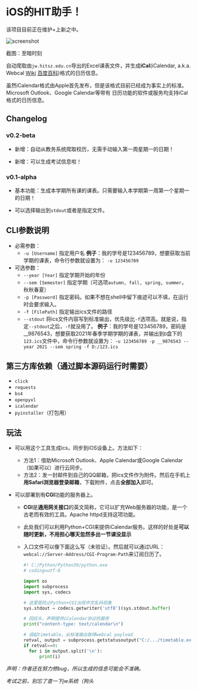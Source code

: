 # iOS的HIT助手！

该项目目前正在维护+上新之中。

![screenshot](https://gitee.com/sulphuricacid/image-base/raw/master/2021/HITsz-timetable/IMG_1968.jpg)

截图：至暗时刻

自动爬取由`jw.hitsz.edu.cn`导出的Excel课表文件，并生成**iCal**\(iCalendar, a.k.a. Webcal [Wiki](https://en.wikipedia.org/wiki/ICalendar) [百度百科](https://baike.baidu.com/item/iCal)\)格式的日历信息。

虽然iCalendar格式由Apple首先发布，但是该格式目前已经成为事实上的标准。Microsoft Outlook、Google Calendar等带有
日历功能的软件或服务均支持iCal格式的日历信息。

## Changelog

### v0.2-beta

* 新增：自动从教务系统爬取校历，无需手动输入第一周星期一的日期！

* 新增：可以生成考试信息啦！

### v0.1-alpha

* 基本功能：生成本学期所有课的课表。只需要输入本学期第一周第一个星期一的日期！

* 可以选择输出到`stdout`或者是指定文件。

## CLI参数说明

* 必需参数：
  * `-u [Username]`     指定用户名
    **例子**：我的学号是123456789，想要获取当前学期的课表，命令行参数就设置为：
    `-u 123456789`
* 可选参数：
  * `--year [Year]`     指定学期开始的年份
  * `--sem [Semester]`  指定学期（可选项`autumn, fall, spring, summer`，秋秋春夏）
  * `-p [Password]`     指定密码。如果不想在shell中留下痕迹可以不填，在运行时会要求输入。
  * `-f [FilePath]`     指定输出ics文件的路径
  * `--stdout`          将ics文件内容写到标准输出，优先级比`-f`选项高。就是说，指定`--stdout`之后，`-f`就没用了。
    **例子**：我的学号是123456789，密码是__9876543，想要获取2021年春季学期学期的课表，并输出到`D`盘下的
    `123.ics`文件中，命令行参数就设置为：
    `-u 123456789 -p __9876543 --year 2021 --sem spring -f D:/123.ics`

## 第三方库依赖（通过脚本源码运行时需要）

* `click`
* `requests`
* `bs4`
* `openpyxl`
* `icalendar`
* `pyinstaller`（打包用）

## 玩法

* 可以用这个工具生成ics，同步到iOS设备上。方法如下：
  
  * 方法1：借助Microsoft Outlook、Apple Calendar或Google Calendar（如果可以）进行云同步。
  * 方法2：发一封邮件到自己的QQ邮箱，把ics文件作为附件。然后在手机上**用Safari浏览器登录邮箱**，下载附件，点击**全部加入**即可。

* 可以部署到有**CGI**功能的服务器上。
  
  * **CGI**是**通用网关接口**的英文简称，它可以扩充Web服务器的功能，是一个古老而有效的工具。Apache httpd支持这项功能。
  
  * 此处我们可以利用Python+CGI来提供iCalendar服务。这样的好处是**可以随时更新，不用担心哪天忽然多出一节课没显示**
  
  * 入口文件可以像下面这么写（未验证）。然后就可以通过URL：`webcal://Server-Address/CGI-Program-Path`来订阅日历了。
    
    ```python
    #! C:/Python/Python39/python.exe
    # coding=utf-8
    
    import os
    import subprocess
    import sys, codecs
    
    # 这里是防止Python+CGI出现中文乱码现象
    sys.stdout = codecs.getwriter('utf8')(sys.stdout.buffer)
    
    # 回应头，声明提供iCalendar协议的服务
    print("content-type: text/calendar\n")
    
    # 调起timetable，从标准输出取得webcal payload
    retval, output = subprocess.getstatusoutput("C:/.../timetable.exe -u 123456789 -p ******** --stdout")
    if retval==0:
      for i in output.split('\n'):
          print(i)
    ```

*声明：作者还在努力修bug，所以生成的信息可能会不准确。*

*考试之前，别忘了查一下jw系统（狗头*
